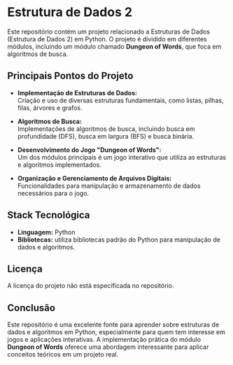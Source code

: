 # Estrutura de Dados 2

Este repositório contém um projeto relacionado a Estruturas de Dados (Estrutura de Dados 2) em Python. O projeto é dividido em diferentes módulos, incluindo um módulo chamado **Dungeon of Words**, que foca em algoritmos de busca.

## Principais Pontos do Projeto

- **Implementação de Estruturas de Dados:**  
  Criação e uso de diversas estruturas fundamentais, como listas, pilhas, filas, árvores e grafos.

- **Algoritmos de Busca:**  
  Implementações de algoritmos de busca, incluindo busca em profundidade (DFS), busca em largura (BFS) e busca binária.

- **Desenvolvimento do Jogo "Dungeon of Words":**  
  Um dos módulos principais é um jogo interativo que utiliza as estruturas e algoritmos implementados.

- **Organização e Gerenciamento de Arquivos Digitais:**  
  Funcionalidades para manipulação e armazenamento de dados necessários para o jogo.

## Stack Tecnológica

- **Linguagem:** Python  
- **Bibliotecas:** utiliza bibliotecas padrão do Python para manipulação de dados e algoritmos.

## Licença

A licença do projeto não está especificada no repositório.

## Conclusão

Este repositório é uma excelente fonte para aprender sobre estruturas de dados e algoritmos em Python, especialmente para quem tem interesse em jogos e aplicações interativas. A implementação prática do módulo **Dungeon of Words** oferece uma abordagem interessante para aplicar conceitos teóricos em um projeto real.

